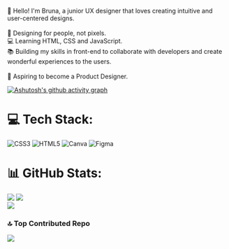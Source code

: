 👋 Hello! I'm Bruna, a junior UX designer that loves creating intuitive and user-centered designs. <br><br>🎨 Designing for people, not pixels.<br>💻 Learning HTML, CSS and JavaScript.<br>📚 Building my skills in front-end to collaborate with developers and create wonderful experiences to the users.<br><br>🚀 Aspiring to become a Product Designer.<br>

[![Ashutosh's github activity graph](https://github-readme-activity-graph.vercel.app/graph?username=BrunaLaine&theme=redical)](https://github.com/ashutosh00710/github-readme-activity-graph)

# 💻 Tech Stack:
![CSS3](https://img.shields.io/badge/css3-%231572B6.svg?style=for-the-badge&logo=css3&logoColor=white) ![HTML5](https://img.shields.io/badge/html5-%23E34F26.svg?style=for-the-badge&logo=html5&logoColor=white) ![Canva](https://img.shields.io/badge/Canva-%2300C4CC.svg?style=for-the-badge&logo=Canva&logoColor=white) ![Figma](https://img.shields.io/badge/figma-%23F24E1E.svg?style=for-the-badge&logo=figma&logoColor=white)

# 📊 GitHub Stats:
![](https://github-readme-stats.vercel.app/api?username=BrunaLaine&theme=radical&hide_border=true&include_all_commits=true&count_private=false)
![](https://github-readme-streak-stats.herokuapp.com/?user=BrunaLaine&theme=radical&hide_border=true)<br/>
![](https://github-readme-stats.vercel.app/api/top-langs/?username=BrunaLaine&theme=radical&hide_border=true&include_all_commits=true&count_private=false&layout=compact)


### 🔝 Top Contributed Repo
![](https://github-contributor-stats.vercel.app/api?username=BrunaLaine&limit=5&theme=radical&combine_all_yearly_contributions=true)
